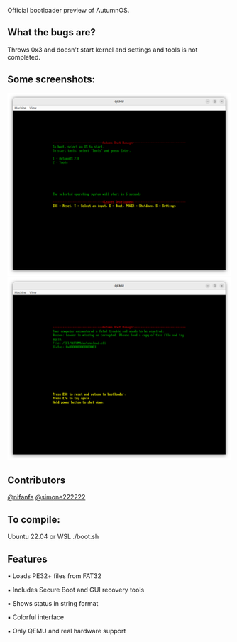 Official bootloader preview of AutumnOS.
## What the bugs are?
 Throws 0x3 and doesn't start kernel and
          settings and tools is not completed.

## Some screenshots:
![Screenshots of Autumn Boot Manager :)](https://github.com/ataberk320/autumn-boot-manager/blob/main/Screenshots%20of%20Autumn%20Boot%20Manager%20/2025-08-01%2019-18-19.png)
![Screenshot2](https://github.com/ataberk320/autumn-boot-manager/blob/main/Screenshots%20of%20Autumn%20Boot%20Manager/2025-08-01%2019-32-09.png)

## Contributors
[@nifanfa](https://github.com/nifanfa) 
[@simone222222](https://github.com/simone222222)

## To compile:
Ubuntu 22.04 or WSL
./boot.sh

## Features
▪︎ Loads PE32+ files from FAT32

▪︎ Includes Secure Boot and GUI recovery tools

▪︎ Shows status in string format

▪︎ Colorful interface

▪︎ Only QEMU and real hardware support


